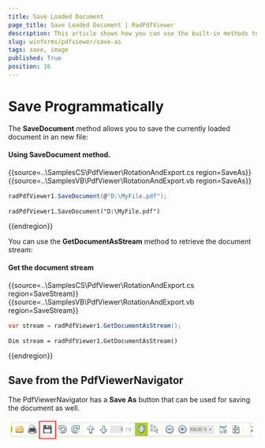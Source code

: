 ```yaml
---
title: Save Loaded Document
page_title: Save Loaded Document | RadPdfViewer
description: This article shows how you can use the built-in methods to save the loaded document or get is as a stream.
slug: winforms/pdfviewer/save-as 
tags: save, image
published: True
position: 16
---
```



# Save Programmatically

The __SaveDocument__ method allows you to save the currently loaded document in an new file:

#### Using SaveDocument method.

{{source=..\SamplesCS\PdfViewer\RotationAndExport.cs region=SaveAs}} 
{{source=..\SamplesVB\PdfViewer\RotationAndExport.vb region=SaveAs}}
````C#
radPdfViewer1.SaveDocument(@"D:\MyFile.pdf");

````
````VB.NET
radPdfViewer1.SaveDocument("D:\MyFile.pdf")

````
 


{{endregion}}

You can use the __GetDocumentAsStream__ method to retrieve the document stream:

#### Get the document stream

{{source=..\SamplesCS\PdfViewer\RotationAndExport.cs region=SaveStream}} 
{{source=..\SamplesVB\PdfViewer\RotationAndExport.vb region=SaveStream}}
````C#
var stream = radPdfViewer1.GetDocumentAsStream();

````
````VB.NET
Dim stream = radPdfViewer1.GetDocumentAsStream()

````
 

{{endregion}}


## Save from the PdfViewerNavigator

The PdfViewerNavigator has a __Save As__ button that can be used for saving the document as well.

![pdf-viewer-save-document001](images/pdf-viewer-save-document001.png)        
